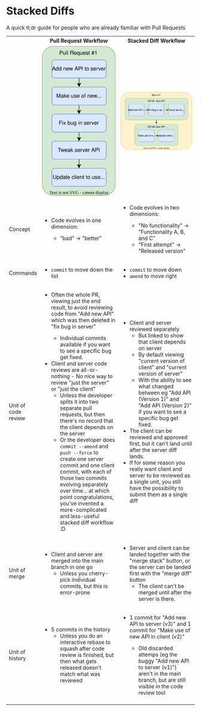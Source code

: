 Stacked Diffs
=============

A quick tl;dr guide for people who are already familiar with Pull Requests

<table>
<tr>
	<th width="10%"></th>
	<th width="45%" style="text-align: center">Pull Request Workflow</th>
	<th width="45%" style="text-align: center">Stacked Diff Workflow</th>
</tr>
<tr class="images">
	<td></td>
	<td align="center"><img src="pr.drawio.svg" /></td>
	<td align="center"><img src="stack.drawio.svg" /></td>
</tr>
<tr>
	<td>Concept</td>
	<td>
		<ul>
			<li>Code evolves in one dimension:</li>
			<ul>
				<li>"bad" &rarr; "better"</li>
			</ul>
		</ul>
	</td>
	<td>
		<ul>
			<li>Code evolves in two dimensions:</li>
			<ul>
				<li>"No functionality" &rarr; "Functionality A, B, and C"</li>
				<li>"First attempt" &rarr; "Released version"</li>
			</ul>
		</ul>
	</td>
</tr>
<tr>
	<td>Commands</td>
	<td>
		<ul>
			<li><code>commit</code> to move down the list</li>
		</ul>
	</td>
	<td>
		<ul>
			<li><code>commit</code> to move down</li>
			<li><code>amend</code> to move right</li>
		</ul>
	</td>
</tr>
<tr>
	<td>Unit of code review</td>
	<td>
		<ul>
			<li>Often the whole PR, viewing just the end result, to avoid reviewing code from "Add new API" which was then deleted in "fix bug in server"</li>
			<ul>
				<li>Individual commits available if you want to see a specific bug get fixed.</li>
			</ul>
			<li>Client and server code reviews are all-or-nothing - No nice way to review "just the server" or "just the client"
			<ul>
				<li>Unless the developer splits it into two separate pull requests, but then there's no record that the client depends on the server</li>
				<li>Or the developer does <code>commit --amend</code> and <code>push --force</code> to create one server commit and one client commit, with each of those two commits evolving separately over time... at which point congratulations, you've invented a more-complicated and less-useful stacked diff workflow :D
			</ul>
		</ul>
	</td>
	<td>
		<ul>
			<li>Client and server reviewed separately
			<ul>
				<li>But linked to show that client depends on server
				<li>By default viewing "current version of client" and "current version of server"
				<li>With the ability to see what changed between eg "Add API (Version 1)" and "Add API (Version 2)" if you want to see a specific bug get fixed.</li>
			</ul>
			<li>The client can be reviewed and approved first, but it can't land until after the server diff lands.</li>
			<li>If for some reason you really want client and server to be reviewed as a single unit, you still have the possibility to submit them as a single diff</li>
		</ul>
	</td>
</tr>
<tr>
	<td>Unit of merge</td>
	<td>
		<ul>
			<li>Client and server are merged into the main branch in one go
			<ul>
				<li>Unless you cherry-pick individual commits, but this is error-prone</li>
			</ul>
		</ul>
	</td>
	<td>
		<ul>
			<li>Server and client can be landed together with the "merge stack" button, or the server can be landed first with the "merge diff" button
			<ul>
				<li>The client can't be merged until after the server is there.</li>
			</ul>
		<ul>
	</td>
</tr>
<tr>
	<td>Unit of history</td>
	<td>
		<ul>
			<li>5 commits in the history
			<ul>
				<li>Unless you do an interactive rebase to squash after code review is finished, but then what gets released doesn't match what was reviewed</li>
			</ul>
		</ul>
	</td>
	<td>
		<ul>
			<li>1 commit for "Add new API to server (v3)" and 1 commit for "Make use of new API in client (v2)"</li>
			<ul>
				<li>Old discarded attemps (eg the buggy "Add new API to server (v1)") aren't in the main branch, but are still visible in the code review tool</li>
			</ul>
		</ul>
	</td>
</tr>
<tr>
	<td></td>
	<td></td>
	<td></td>
</tr>
</table>
